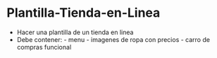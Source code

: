 # Plantilla-Tienda-en-Linea

- Hacer una plantilla de un tienda en linea
- Debe contener:
                  - menu 
                  - imagenes de ropa con precios
                  - carro de compras funcional
                  

